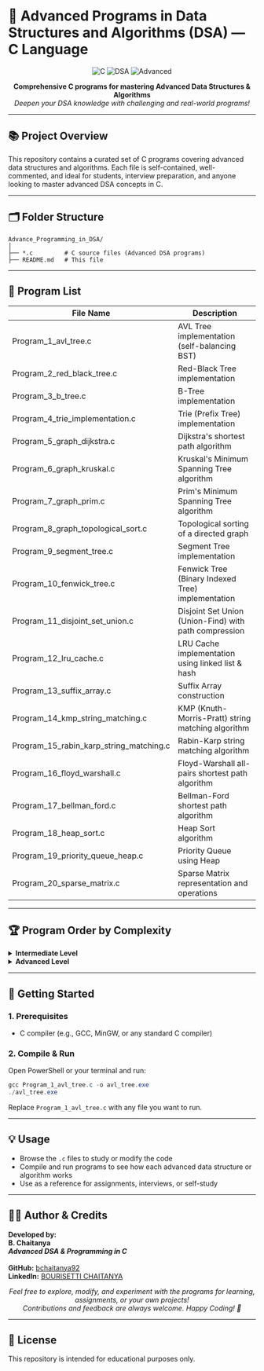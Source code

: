 # 🚀 Advanced Programs in Data Structures and Algorithms (DSA) — C Language

<p align="center">
  <img src="https://img.shields.io/badge/C-Programming-blue?logo=c" alt="C">
  <img src="https://img.shields.io/badge/Data%20Structures-Algorithms-green" alt="DSA">
  <img src="https://img.shields.io/badge/Advanced-Programming-red" alt="Advanced">
</p>

<p align="center">
  <b>Comprehensive C programs for mastering Advanced Data Structures & Algorithms</b><br>
  <i>Deepen your DSA knowledge with challenging and real-world programs!</i>
</p>

---

## 📚 Project Overview

This repository contains a curated set of C programs covering advanced data structures and algorithms. Each file is self-contained, well-commented, and ideal for students, interview preparation, and anyone looking to master advanced DSA concepts in C.

---

## 🗂️ Folder Structure

```
Advance_Programming_in_DSA/
│
├── *.c         # C source files (Advanced DSA programs)
├── README.md   # This file
```

---

## 📝 Program List

| File Name                                   | Description                                         |
|----------------------------------------------|-----------------------------------------------------|
| Program_1_avl_tree.c                        | AVL Tree implementation (self-balancing BST)        |
| Program_2_red_black_tree.c                  | Red-Black Tree implementation                       |
| Program_3_b_tree.c                          | B-Tree implementation                               |
| Program_4_trie_implementation.c             | Trie (Prefix Tree) implementation                   |
| Program_5_graph_dijkstra.c                  | Dijkstra's shortest path algorithm                  |
| Program_6_graph_kruskal.c                   | Kruskal's Minimum Spanning Tree algorithm           |
| Program_7_graph_prim.c                      | Prim's Minimum Spanning Tree algorithm              |
| Program_8_graph_topological_sort.c          | Topological sorting of a directed graph             |
| Program_9_segment_tree.c                    | Segment Tree implementation                         |
| Program_10_fenwick_tree.c                   | Fenwick Tree (Binary Indexed Tree) implementation   |
| Program_11_disjoint_set_union.c             | Disjoint Set Union (Union-Find) with path compression|
| Program_12_lru_cache.c                      | LRU Cache implementation using linked list & hash   |
| Program_13_suffix_array.c                   | Suffix Array construction                           |
| Program_14_kmp_string_matching.c            | KMP (Knuth-Morris-Pratt) string matching algorithm  |
| Program_15_rabin_karp_string_matching.c     | Rabin-Karp string matching algorithm                |
| Program_16_floyd_warshall.c                 | Floyd-Warshall all-pairs shortest path algorithm    |
| Program_17_bellman_ford.c                   | Bellman-Ford shortest path algorithm                |
| Program_18_heap_sort.c                      | Heap Sort algorithm                                 |
| Program_19_priority_queue_heap.c            | Priority Queue using Heap                           |
| Program_20_sparse_matrix.c                  | Sparse Matrix representation and operations         |

---

## 🏆 Program Order by Complexity

<details>
<summary><b>Intermediate Level</b></summary>

- Program_1_avl_tree.c
- Program_4_trie_implementation.c
- Program_9_segment_tree.c
- Program_10_fenwick_tree.c
- Program_11_disjoint_set_union.c
- Program_18_heap_sort.c
- Program_19_priority_queue_heap.c
- Program_20_sparse_matrix.c
</details>

<details>
<summary><b>Advanced Level</b></summary>

- Program_2_red_black_tree.c
- Program_3_b_tree.c
- Program_5_graph_dijkstra.c
- Program_6_graph_kruskal.c
- Program_7_graph_prim.c
- Program_8_graph_topological_sort.c
- Program_12_lru_cache.c
- Program_13_suffix_array.c
- Program_14_kmp_string_matching.c
- Program_15_rabin_karp_string_matching.c
- Program_16_floyd_warshall.c
- Program_17_bellman_ford.c
</details>

---

## 🚀 Getting Started

### 1. Prerequisites
- C compiler (e.g., GCC, MinGW, or any standard C compiler)

### 2. Compile & Run
Open PowerShell or your terminal and run:
```powershell
gcc Program_1_avl_tree.c -o avl_tree.exe
./avl_tree.exe
```
Replace `Program_1_avl_tree.c` with any file you want to run.

---

## 💡 Usage

- Browse the `.c` files to study or modify the code
- Compile and run programs to see how each advanced data structure or algorithm works
- Use as a reference for assignments, interviews, or self-study

---

## 👨‍💻 Author & Credits

<p>
  <b>Developed by:</b> <br>
  <b>B. Chaitanya</b> <br>
  <i><b>Advanced DSA & Programming in C</b></i> <br>
  <br>
  <b>GitHub:</b> <a href="https://github.com/bchaitanya92">bchaitanya92</a> <br>
  <b>LinkedIn:</b> <a href="https://www.linkedin.com/in/b-chaitanya">BOURISETTI CHAITANYA</a>
</p>

<p align="center">
  <i>Feel free to explore, modify, and experiment with the programs for learning, assignments, or your own projects!<br>
  Contributions and feedback are always welcome. Happy Coding! 🎉</i>
</p>

---

## 📄 License

This repository is intended for educational purposes only.